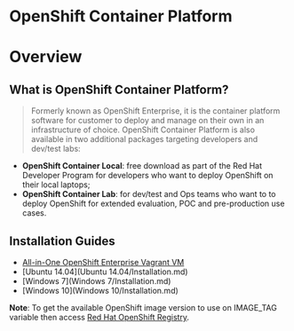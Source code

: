 ﻿OpenShift Container Platform
============================

# Overview

## What is OpenShift Container Platform?

> Formerly known as OpenShift Enterprise, it is the container platform software for customer to deploy and manage on their own in an infrastructure of choice. OpenShift Container Platform is also available in two additional packages targeting developers and dev/test labs:
- **OpenShift Container Local**: free download as part of the Red Hat Developer Program for developers who want to deploy OpenShift on their local laptops;
- **OpenShift Container Lab**: for dev/test and Ops teams who want to to deploy OpenShift for extended evaluation, POC and pre-production use cases.

## Installation Guides

- [All-in-One OpenShift Enterprise Vagrant VM](https://github.com/redhat-developer-tooling/openshift-vagrant)
- [Ubuntu 14.04](Ubuntu 14.04/Installation.md)
- [Windows 7](Windows 7/Installation.md)
- [Windows 10](Windows 10/Installation.md)

**Note**: To get the available OpenShift image version to use on IMAGE_TAG variable then access [Red Hat OpenShift Registry](https://registry.access.redhat.com/v1/repositories/openshift3/ose/tags).
